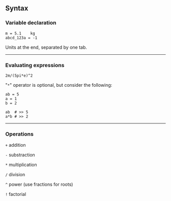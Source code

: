## Syntax

### Variable declaration
```
m = 5.1    kg
abcd_123a = -1
```

Units at the end, separated by one tab.

---

### Evaluating expressions
```
2m/(5pi*e)^2
```

"`*`" operator is optional, but consider the following:

```
ab = 5
a = 1
b = 2

ab  # >> 5
a*b # >> 2
```

---
### Operations
`+` addition

`-` substraction

`*` multiplication

`/` division

`^` power (use fractions for roots)

`!` factorial

